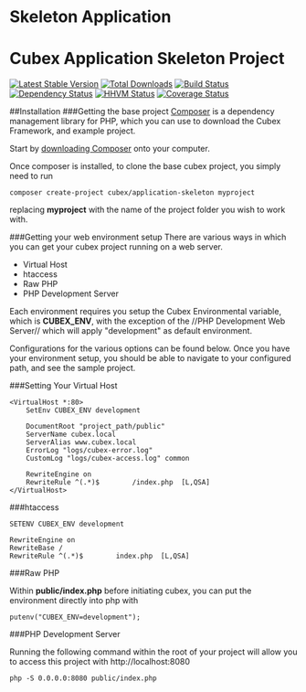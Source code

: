 Skeleton Application
=======
Cubex Application Skeleton Project
========

[![Latest Stable Version](https://poser.pugx.org/cubex/skeleton/version.png)](https://packagist.org/packages/cubex/application-skeleton)
[![Total Downloads](https://poser.pugx.org/cubex/skeleton/d/total.png)](https://packagist.org/packages/cubex/application-skeleton)
[![Build Status](https://travis-ci.org/cubex/application-skeleton.png)](https://travis-ci.org/cubex/skeleton)
[![Dependency Status](https://www.versioneye.com/php/cubex:application-skeleton/badge.png)](https://www.versioneye.com/php/cubex:application-skeleton)
[![HHVM Status](http://hhvm.h4cc.de/badge/cubex/application-skeleton.png)](http://hhvm.h4cc.de/package/cubex/application-skeleton)
[![Coverage Status](https://coveralls.io/repos/cubex/application-skeleton/badge.png)](https://coveralls.io/r/cubex/application-skeleton)

##Installation
###Getting the base project
[Composer](http://getcomposer.org/) is a dependency management library for PHP, which you can use to download the Cubex Framework, and example project.

Start by [downloading Composer](http://getcomposer.org/download/) onto your computer.

Once composer is installed, to clone the base cubex project, you simply need to run

    composer create-project cubex/application-skeleton myproject
replacing **myproject** with the name of the project folder you wish to work with.

###Getting your web environment setup
There are various ways in which you can get your cubex project running on a web server.

- Virtual Host
- htaccess
- Raw PHP
- PHP Development Server

Each environment requires you setup the Cubex Environmental variable, which is **CUBEX_ENV**, with the exception of the //PHP Development Web Server// which will apply "development" as default environment.

Configurations for the various options can be found below.  Once you have your environment setup, you should be able to navigate to your configured path, and see the sample project.

###Setting Your Virtual Host

    <VirtualHost *:80>
        SetEnv CUBEX_ENV development

        DocumentRoot "project_path/public"
        ServerName cubex.local
        ServerAlias www.cubex.local
        ErrorLog "logs/cubex-error.log"
        CustomLog "logs/cubex-access.log" common

        RewriteEngine on
        RewriteRule ^(.*)$        /index.php  [L,QSA]
    </VirtualHost>

###htaccess

    SETENV CUBEX_ENV development

    RewriteEngine on
    RewriteBase /
    RewriteRule ^(.*)$        index.php  [L,QSA]

###Raw PHP

Within **public/index.php** before initiating cubex, you can put the environment directly into php with

    putenv("CUBEX_ENV=development");

###PHP Development Server

Running the following command within the root of your project will allow you to access this project with http://localhost:8080

    php -S 0.0.0.0:8080 public/index.php

